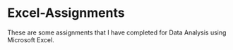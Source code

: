 # Excel-Assignments
These are some assignments that I have completed for Data Analysis using Microsoft Excel.
